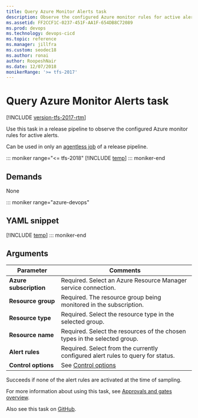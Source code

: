 ```yaml
---
title: Query Azure Monitor Alerts task
description: Observe the configured Azure monitor rules for active alerts in Azure Pipelines and TFS in a build or release pipeline
ms.assetid: FF2CCF1C-0237-451F-AA1F-654DB8C72089
ms.prod: devops
ms.technology: devops-cicd
ms.topic: reference
ms.manager: jillfra
ms.custom: seodec18
ms.author: ronai
author: RoopeshNair
ms.date: 12/07/2018
monikerRange: '>= tfs-2017'
---
```


# Query Azure Monitor Alerts task

[!INCLUDE [version-tfs-2017-rtm](../../_shared/version-tfs-2017-rtm.md)]

Use this task in a release pipeline to observe the configured Azure monitor rules for active alerts.

Can be used in only an [agentless job](../../process/phases.md#server-jobs) of a release pipeline.

::: moniker range="<= tfs-2018"
[!INCLUDE [temp](../../_shared/concept-rename-note.md)]
::: moniker-end

## Demands

None

::: moniker range="azure-devops"
## YAML snippet
[!INCLUDE [temp](../_shared/yaml/AzureMonitorV1.md)]
::: moniker-end

## Arguments

| Parameter | Comments |
| --- | --- |
| **Azure subscription** | Required. Select an Azure Resource Manager service connection. |
| **Resource group** | Required. The resource group being monitored in the subscription. |
| **Resource type** | Required. Select the resource type in the selected group. |
| **Resource name** | Required. Select the resources of the chosen types in the selected group. |
| **Alert rules** | Required. Select from the currently configured alert rules to query for status. |
| **Control options** | See [Control options](../../process/tasks.md#controloptions) |

Succeeds if none of the alert rules are activated at the time of sampling.

For more information about using this task, see [Approvals and gates overview](../../release/approvals/index.md).

Also see this task on [GitHub](https://github.com/Microsoft/azure-pipelines-tasks/tree/master/Tasks/AzureMonitorV0).

